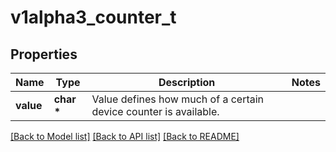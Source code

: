 # v1alpha3_counter_t

## Properties
Name | Type | Description | Notes
------------ | ------------- | ------------- | -------------
**value** | **char \*** | Value defines how much of a certain device counter is available. | 

[[Back to Model list]](../README.md#documentation-for-models) [[Back to API list]](../README.md#documentation-for-api-endpoints) [[Back to README]](../README.md)


